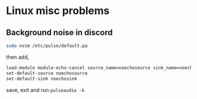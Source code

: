# Linux misc problems

## Background noise in discord

```bash
sudo nvim /etc/pulse/default.pa
```

then add,

```bash
load-module module-echo-cancel source_name=noechosource sink_name=noechosink
set-default-source noechosource
set-default-sink noechosink
```

save, exit and run `pulseaudio -k`

